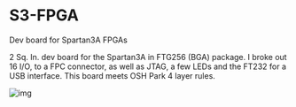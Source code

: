 S3-FPGA
=======

Dev board for Spartan3A FPGAs

2 Sq. In. dev board for the Spartan3A in FTG256 (BGA) package. 
I broke out 16 I/O, to a FPC connector, as well as JTAG, a few LEDs and the FT232 for a USB interface. 
This board meets OSH Park 4 layer rules. 


![img](http://i.srsfckn.biz/B41.png)
